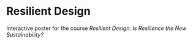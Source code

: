 # Resilient Design

Interactive poster for the course *Resilient Design: Is Resilience the New Sustainability?*
